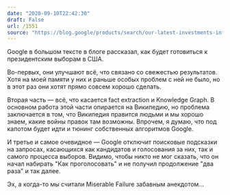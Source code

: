 ```yaml
---
date: "2020-09-10T22:42:30"
draft: False
url: /1551
source: "https://blog.google/products/search/our-latest-investments-information-quality-search-and-news/"
---
```


Google в большом тексте в блоге рассказал, как будет готовиться к президентским выборам в США.

Во-первых, они улучшают всё, что связано со свежестью результатов. Хотя на моей памяти у них и раньше особых проблем с ней не было, но в этот раз они хотят прямо совсем хорошо сделать.

Вторая часть — всё, что касается fact extraction и Knowledge Graph. В основном работа этой части опирается на Википедию, но проблема заключается в том, что Википедия правится людьми и мы хорошо знаем, какие войны правок там возможны. Впрочем, я думаю, что под капотом будет идти и тюнинг собственных алгоритмов Google.

И третье и самое очевидное — Google отключит поисковые подсказки на запросах, касающихся как кандидатов и голосования за них, так и самого процесса выборов. Видимо, чтобы никто не мог сказать, что он начал набирать "Как проголосовать" и не получил продолжение "два раза" и так далее. 

Эх, а когда-то мы считали Miserable Failure забавным анекдотом…
